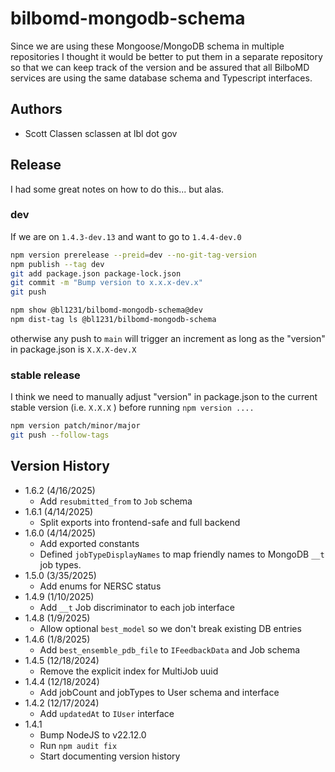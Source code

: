 # bilbomd-mongodb-schema

Since we are using these Mongoose/MongoDB schema in multiple repositories I thought it would be better to put them in a separate repository so that we can keep track of the version and be assured that all BilboMD services are using the same database schema and Typescript interfaces.

## Authors

- Scott Classen sclassen at lbl dot gov

## Release

I had some great notes on how to do this... but alas.

### dev

If we are on `1.4.3-dev.13` and want to go to `1.4.4-dev.0`

```bash
npm version prerelease --preid=dev --no-git-tag-version
npm publish --tag dev
git add package.json package-lock.json
git commit -m "Bump version to x.x.x-dev.x"
git push

npm show @bl1231/bilbomd-mongodb-schema@dev
npm dist-tag ls @bl1231/bilbomd-mongodb-schema 
```

otherwise any push to `main` will trigger an increment as long as the "version" in package.json is `X.X.X-dev.X`


### stable release

I think we need to manually adjust "version" in package.json to the current stable version (i.e. `X.X.X` ) before running `npm version ....`

```bash
npm version patch/minor/major
git push --follow-tags
```

## Version History

- 1.6.2 (4/16/2025)
  - Add `resubmitted_from` to `Job` schema
- 1.6.1 (4/14/2025)
  - Split exports into frontend-safe and full backend
- 1.6.0 (4/14/2025)
  - Add exported constants
  - Defined `jobTypeDisplayNames` to map friendly names to MongoDB `__t` job types.
- 1.5.0 (3/35/2025)
  - Add enums for NERSC status
- 1.4.9 (1/10/2025)
  - Add `__t` Job discriminator to each job interface
- 1.4.8 (1/9/2025)
  - Allow optional `best_model` so we don't break existing DB entries
- 1.4.6 (1/8/2025)
  - Add `best_ensemble_pdb_file` to `IFeedbackData` and Job schema
- 1.4.5 (12/18/2024)
  - Remove the explicit index for MultiJob uuid
- 1.4.4 (12/18/2024)
  - Add jobCount and jobTypes to User schema and interface
- 1.4.2 (12/17/2024)
  - Add `updatedAt` to `IUser` interface
- 1.4.1
  - Bump NodeJS to v22.12.0
  - Run `npm audit fix`
  - Start documenting version history